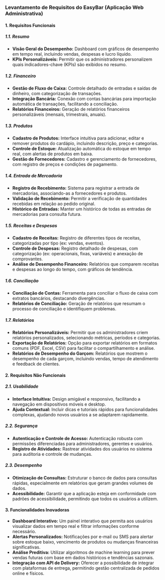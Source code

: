 ### Levantamento de Requisitos do EasyBar (Aplicação Web Administrativa)

#### 1. Requisitos Funcionais

##### 1.1. Resumo

- **Visão Geral do Desempenho:** Dashboard com gráficos de desempenho em tempo real, incluindo vendas, despesas e lucro líquido.
- **KPIs Personalizáveis:** Permitir que os administradores personalizem quais indicadores-chave (KPIs) são exibidos no resumo.

##### 1.2. Financeiro

- **Gestão de Fluxo de Caixa:** Controle detalhado de entradas e saídas de dinheiro, com categorização de transações.
- **Integração Bancária:** Conexão com contas bancárias para importação automática de transações, facilitando a conciliação.
- **Relatórios Financeiros:** Geração de relatórios financeiros personalizáveis (mensais, trimestrais, anuais).

##### 1.3. Produtos

- **Cadastro de Produtos:** Interface intuitiva para adicionar, editar e remover produtos do cardápio, incluindo descrição, preço e categorias.
- **Controle de Estoque:** Atualização automática do estoque em tempo real, com alertas de produtos em baixa.
- **Gestão de Fornecedores:** Cadastro e gerenciamento de fornecedores, com registro de preços e condições de pagamento.

##### 1.4. Entrada de Mercadoria

- **Registro de Recebimento:** Sistema para registrar a entrada de mercadorias, associando-as a fornecedores e produtos.
- **Validação de Recebimento:** Permitir a verificação de quantidades recebidas em relação ao pedido original.
- **Histórico de Entradas:** Manter um histórico de todas as entradas de mercadorias para consulta futura.

##### 1.5. Receitas e Despesas

- **Cadastro de Receitas:** Registro de diferentes tipos de receitas, categorizadas por tipo (ex: vendas, eventos).
- **Controle de Despesas:** Registro detalhado de despesas, com categorização (ex: operacionais, fixas, variáveis) e anexação de comprovantes.
- **Análise de Desempenho Financeiro:** Relatórios que comparem receitas e despesas ao longo do tempo, com gráficos de tendência.

##### 1.6. Conciliação

- **Conciliação de Contas:** Ferramenta para conciliar o fluxo de caixa com extratos bancários, destacando divergências.
- **Relatórios de Conciliação:** Geração de relatórios que resumam o processo de conciliação e identifiquem problemas.

##### 1.7. Relatórios

- **Relatórios Personalizáveis:** Permitir que os administradores criem relatórios personalizados, selecionando métricas, períodos e categorias.
- **Exportação de Relatórios:** Opção para exportar relatórios em formatos comuns (PDF, Excel, CSV) para facilitar o compartilhamento e análise.
- **Relatórios de Desempenho do Garçom:** Relatórios que mostrem o desempenho de cada garçom, incluindo vendas, tempo de atendimento e feedback de clientes.

#### 2. Requisitos Não Funcionais

##### 2.1. Usabilidade

- **Interface Intuitiva:** Design amigável e responsivo, facilitando a navegação em dispositivos móveis e desktop.
- **Ajuda Contextual:** Incluir dicas e tutoriais rápidos para funcionalidades complexas, ajudando novos usuários a se adaptarem rapidamente.

##### 2.2. Segurança

- **Autenticação e Controle de Acesso:** Autenticação robusta com permissões diferenciadas para administradores, gerentes e usuários.
- **Registro de Atividades:** Rastrear atividades dos usuários no sistema para auditoria e controle de mudanças.

##### 2.3. Desempenho

- **Otimização de Consultas:** Estruturar o banco de dados para consultas rápidas, especialmente em relatórios que geram grandes volumes de dados.
- **Acessibilidade:** Garantir que a aplicação esteja em conformidade com padrões de acessibilidade, permitindo que todos os usuários a utilizem.

#### 3. Funcionalidades Inovadoras

- **Dashboard Interativo:** Um painel interativo que permita aos usuários visualizar dados em tempo real e filtrar informações conforme necessário.
- **Alertas Personalizados:** Notificações por e-mail ou SMS para alertar sobre estoque baixo, vencimento de produtos ou mudanças financeiras significativas.
- **Análise Preditiva:** Utilizar algoritmos de machine learning para prever vendas futuras com base em dados históricos e tendências sazonais.
- **Integração com API de Delivery:** Oferecer a possibilidade de integrar com plataformas de entrega, permitindo gestão centralizada de pedidos online e físicos.
